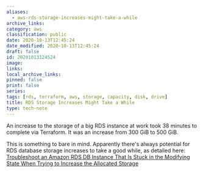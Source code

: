 ```yaml
---
aliases:
  - aws-rds-storage-increases-might-take-a-while
archive_links: 
category: aws
classification: public
date: 2020-10-13T12:45:24
date_modified: 2020-10-13T12:45:24
draft: false
id: 20201013124524
image: 
links: 
local_archive_links: 
pinned: false
print: false
series: 
tags: [rds, terraform, aws, storage, capacity, disk, drive]
title: RDS Storage Increases Might Take a While
type: tech-note
---
```


An increase to the storage of a big RDS instance at work took 38 minutes to complete via Terraform. It was an increase from 300 GiB to 500 GiB.

This is something to bare in mind. Apparently there's always potential for RDS database storage increases to take a good while, as detailed here: [Troubleshoot an Amazon RDS DB Instance That Is Stuck in the Modifying State When Trying to Increase the Allocated Storage](https://aws.amazon.com/premiumsupport/knowledge-center/rds-stuck-modifying/)